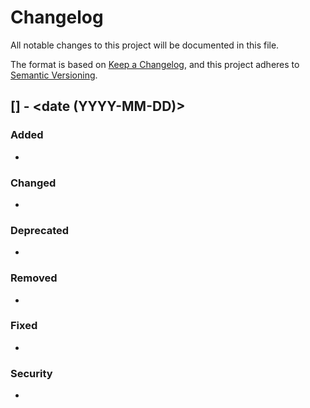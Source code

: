 # Changelog

All notable changes to this project will be documented in this file.

The format is based on [Keep a Changelog](https://keepachangelog.com/en/1.1.0/),
and this project adheres to [Semantic Versioning](https://semver.org/spec/v2.0.0.html).

## [<version>] - <date (YYYY-MM-DD)>

### Added <!-- for new features -->

- 

### Changed <!-- for changes in existing functionality -->

- 

### Deprecated <!-- for soon-to-be removed features -->

- 

### Removed <!-- for now removed features -->

- 

### Fixed <!-- for any bug fixes -->

- 

### Security <!-- in case of vulnerabilities -->

- 
